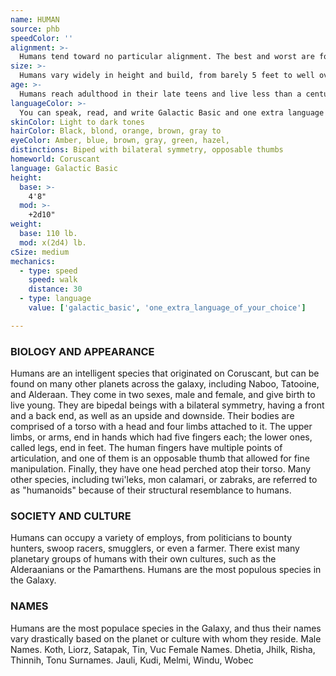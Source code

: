 ```yaml
---
name: HUMAN
source: phb
speedColor: ''
alignment: >-
  Humans tend toward no particular alignment. The best and worst are found among them.
size: >-
  Humans vary widely in height and build, from barely 5 feet to well over 6 feet tall. Regardless of your position in that range, your size is Medium.
age: >-
  Humans reach adulthood in their late teens and live less than a century.
languageColor: >-
  You can speak, read, and write Galactic Basic and one extra language of your choice. Humans typically learn the languages of other peoples they deal with, including obscure dialects. They are fond of sprinkling their speech with words borrowed from other tongues: trandoshan curses, twi'lek musical expressions, chiss military phrases, and so on.
skinColor: Light to dark tones
hairColor: Black, blond, orange, brown, gray to
eyeColor: Amber, blue, brown, gray, green, hazel,
distinctions: Biped with bilateral symmetry, opposable thumbs
homeworld: Coruscant
language: Galactic Basic
height:
  base: >-
    4'8"
  mod: >-
    +2d10"
weight:
  base: 110 lb.
  mod: x(2d4) lb. 
cSize: medium
mechanics:
  - type: speed
    speed: walk
    distance: 30
  - type: language
    value: ['galactic_basic', 'one_extra_language_of_your_choice']

---
```

### BIOLOGY AND APPEARANCE
Humans are an intelligent species that originated on
Coruscant, but can be found on many other planets
across the galaxy, including Naboo, Tatooine, and
Alderaan. They come in two sexes, male and female,
and give birth to live young. They are bipedal beings
with a bilateral symmetry, having a front and a back
end, as well as an upside and downside. Their bodies
are comprised of a torso with a head and four limbs
attached to it. The upper limbs, or arms, end in hands
which had five fingers each; the lower ones, called legs,
end in feet. The human fingers have multiple points of
articulation, and one of them is an opposable thumb
that allowed for fine manipulation. Finally, they have
one head perched atop their torso. Many other
species, including twi'leks, mon calamari, or zabraks,
are referred to as "humanoids" because of their
structural resemblance to humans.

### SOCIETY AND CULTURE
Humans can occupy a variety of employs, from
politicians to bounty hunters, swoop racers, smugglers,
or even a farmer. There exist many planetary groups of
humans with their own cultures, such as the
Alderaanians or the Pamarthens. Humans are the most
populous species in the Galaxy.

### NAMES
Humans are the most populace species in the Galaxy,
and thus their names vary drastically based on the
planet or culture with whom they reside.
Male Names. Koth, Liorz, Satapak, Tin, Vuc
Female Names. Dhetia, Jhilk, Risha, Thinnih, Tonu
Surnames. Jauli, Kudi, Melmi, Windu, Wobec
